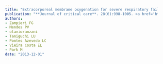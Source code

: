 ```yaml
---
title: "Extracorporeal membrane oxygenation for severe respiratory failure in adult patients: a systematic review and meta-analysis of current evidence"
publication: "**Journal of critical care**. 28(6):998-1005. <a href='https://doi.org/10.1016/j.jcrc.2013.07.047' target='_blank' rel='noopener noreferrer'>10.1016/j.jcrc.2013.07.047</a>"
authors:
- Zampieri FG
- Mendes PV
- otavioranzani
- Taniguchi LU
- Pontes Azevedo LC
- Vieira Costa EL
- Park M
date: "2013-12-01"
---
```

